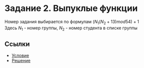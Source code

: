 # Задание 2. Выпуклые функции

Номер задания выбирается по формулам $(N_1(N_2+13) mod 54)+1$  
Здесь $N_1$ - номер группы, $N_2$ - номер студента в списке группы

## Ссылки
 * [Условие](ConvexFunctions.pdf) 
 * [Решение](task2.pdf) 